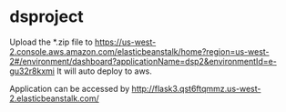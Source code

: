 # dsproject
Upload the *.zip file to 
https://us-west-2.console.aws.amazon.com/elasticbeanstalk/home?region=us-west-2#/environment/dashboard?applicationName=dsp2&environmentId=e-gu32r8kxmi
It will auto deploy to aws.

Application can be accessed by  http://flask3.qst6ftqmmz.us-west-2.elasticbeanstalk.com/
